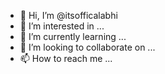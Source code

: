 - 👋 Hi, I’m @itsofficalabhi
- 👀 I’m interested in ...
- 🌱 I’m currently learning ...
- 💞️ I’m looking to collaborate on ...
- 📫 How to reach me ...

<!---
itsofficalabhi/itsofficalabhi is a ✨ special ✨ repository because its `README.md` (this file) appears on your GitHub profile.
You can click the Preview l
